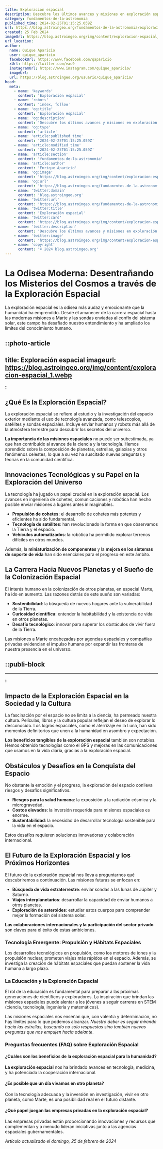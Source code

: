 ```yaml
---
title: Exploración espacial
description: Descubre los últimos avances y misiones en exploración espacial. Una ventana al universo y sus maravillas. ¡Aventúrate con nosotros!
category: fundamentos-de-la-astronomia
published_time: 2024-02-25T01:15:25.059Z
url: https://blog.astroingeo.org/fundamentos-de-la-astronomia/exploracion-espacial
created: 25 Feb 2024
imageUrl: https://blog.astroingeo.org/img/content/exploracion-espacial_1.webp
url_location:
author:
  name: Quique Aparicio
  user: quique_aparicio
  facebookUrl: https://www.facebook.com/qaparicio
  xUrl: https://twitter.com/eac9
  instagramUrl: https://www.instagram.com/quique_aparicio/
  imageUrl: 
  url: https://blog.astroingeo.org/usuario/quique_aparicio/
head:
  meta:
    - name: 'keywords'
      content: 'Exploración espacial'
    - name: 'robots'
      content: 'index, follow'
    - name: 'og:title'
      content: 'Exploración espacial'
    - name: 'og:description'
      content: 'Descubre los últimos avances y misiones en exploración espacial. Una ventana al universo y sus maravillas. ¡Aventúrate con nosotros!'
    - name: 'og:type'
      content: 'article'
    - name: 'article:published_time'
      content: '2024-02-25T01:15:25.059Z'
    - name: 'article:modified_time'
      content: '2024-02-25T01:15:25.059Z'
    - name: 'article:section'
      content: 'fundamentos-de-la-astronomia'
    - name: 'article:author'
      content: 'Enrique Aparicio'
    - name: 'og:image'
      content: 'https://blog.astroingeo.org/img/content/exploracion-espacial_1.webp'
    - name: 'og:url'
      content: 'https://blog.astroingeo.org/fundamentos-de-la-astronomia/exploracion-espacial'
    - name: 'twitter:domain'
      content: 'blog.astroingeo.org'
    - name: 'twitter:url'
      content: 'https://blog.astroingeo.org/fundamentos-de-la-astronomia/exploracion-espacial'
    - name: 'twitter:title'
      content: 'Exploración espacial'
    - name: 'twitter:card'
      content: 'https://blog.astroingeo.org/img/content/exploracion-espacial_1.webp'
    - name: 'twitter:description'
      content: 'Descubre los últimos avances y misiones en exploración espacial. Una ventana al universo y sus maravillas. ¡Aventúrate con nosotros!'
    - name: 'twitter:image'
      content: 'https://blog.astroingeo.org/img/content/exploracion-espacial_1.webp'
    - name: 'copyright'
      content: '© 2024 blog.astroingeo.org'
---
```

# La Odisea Moderna: Desentrañando los Misterios del Cosmos a través de la Exploración Espacial

La exploración espacial es la odisea más audaz y emocionante que la humanidad ha emprendido. Desde el amanecer de la carrera espacial hasta las modernas misiones a Marte y las sondas enviadas al confín del sistema solar, este campo ha desafiado nuestro entendimiento y ha ampliado los límites del conocimiento humano.


::photo-article
---
title: Exploración espacial
imageurl: https://blog.astroingeo.org/img/content/exploracion-espacial_1.webp
---
::


## ¿Qué Es la Exploración Espacial?

La exploración espacial se refiere al estudio y la investigación del espacio exterior mediante el uso de tecnología avanzada, como telescopios, satélites y sondas espaciales. Incluye enviar humanos y robots más allá de la atmósfera terrestre para descubrir los secretos del universo.

**La importancia de las misiones espaciales** no puede ser subestimada, ya que han contribuido al avance de la ciencia y la tecnología. Hemos aprendido sobre la composición de planetas, estrellas, galaxias y otros fenómenos celestes, lo que a su vez ha suscitado nuevas preguntas y teorías en la comunidad científica.

## Innovaciones Tecnológicas y su Papel en la Exploración del Universo

La tecnología ha jugado un papel crucial en la exploración espacial. Los avances en ingeniería de cohetes, comunicaciones y robótica han hecho posible enviar misiones a lugares antes inimaginables.

- **Propulsión de cohetes**: el desarrollo de cohetes más potentes y eficientes ha sido fundamental.
- **Tecnología de satélites**: han revolucionado la forma en que observamos la Tierra y el espacio.
- **Vehículos automatizados**: la robótica ha permitido explorar terrenos difíciles en otros mundos.

Además, la **miniaturización de componentes** y la **mejora en los sistemas de soporte de vida** han sido esenciales para el progreso en este ámbito.

## La Carrera Hacia Nuevos Planetas y el Sueño de la Colonización Espacial

El interés humano en la colonización de otros planetas, en especial Marte, ha ido en aumento. Las razones detrás de este sueño son variadas:

- **Sostenibilidad**: la búsqueda de nuevos hogares ante la vulnerabilidad de la Tierra.
- **Curiosidad científica**: entender la habitabilidad y la existencia de vida en otros planetas.
- **Desafío tecnológico**: innovar para superar los obstáculos de vivir fuera de la Tierra.

Las misiones a Marte encabezadas por agencias espaciales y compañías privadas evidencian el impulso humano por expandir las fronteras de nuestra presencia en el universo.


  ::publi-block
  ---
  ---
  ::
  
  
## Impacto de la Exploración Espacial en la Sociedad y la Cultura

La fascinación por el espacio no se limita a la ciencia; ha permeado nuestra cultura. Películas, libros y la cultura popular reflejan el deseo de explorar lo desconocido. Los logros espaciales, como el aterrizaje en la Luna, han sido momentos definitorios que unen a la humanidad en asombro y expectación.

**Los beneficios tangibles de la exploración espacial** también son notables. Hemos obtenido tecnologías como el GPS y mejoras en las comunicaciones que usamos en la vida diaria, gracias a la exploración espacial.

## Obstáculos y Desafíos en la Conquista del Espacio

No obstante la emoción y el progreso, la exploración del espacio conlleva riesgos y desafíos significativos.

- **Riesgos para la salud humana**: la exposición a la radiación cósmica y la microgravedad.
- **Costos elevados**: la inversión requerida para misiones espaciales es enorme.
- **Sustentabilidad**: la necesidad de desarrollar tecnología sostenible para la vida en el espacio.

Estos desafíos requieren soluciones innovadoras y colaboración internacional.

## El Futuro de la Exploración Espacial y los Próximos Horizontes

El futuro de la exploración espacial nos lleva a preguntarnos qué descubriremos a continuación. Las misiones futuras se enfocan en:

- **Búsqueda de vida extraterrestre**: enviar sondas a las lunas de Júpiter y Saturno.
- **Viajes interplanetarios**: desarrollar la capacidad de enviar humanos a otros planetas.
- **Exploración de asteroides**: estudiar estos cuerpos para comprender mejor la formación del sistema solar.

**Las colaboraciones internacionales y la participación del sector privado** son claves para el éxito de estas ambiciones.

### Tecnología Emergente: Propulsión y Hábitats Espaciales

Los desarrollos tecnológicos en propulsión, como los motores de iones y la propulsión nuclear, prometen viajes más rápidos en el espacio. Además, se investiga la creación de hábitats espaciales que puedan sostener la vida humana a largo plazo.

### La Educación y la Exploración Espacial

El rol de la educación es fundamental para preparar a las próximas generaciones de científicos y exploradores. La inspiración que brindan las misiones espaciales puede alentar a los jóvenes a seguir carreras en STEM (ciencia, tecnología, ingeniería y matemáticas).

Las misiones espaciales nos enseñan que, con valentía y determinación, no hay límites para lo que podemos alcanzar. *Nuestro deber es seguir mirando hacia las estrellas, buscando no solo respuestas sino también nuevas preguntas que nos empujen hacia adelante*.

### Preguntas frecuentes (FAQ) sobre Exploración Espacial

#### ¿Cuáles son los beneficios de la exploración espacial para la humanidad?
**La exploración espacial** nos ha brindado avances en tecnología, medicina, y ha potenciado la cooperación internacional.

#### ¿Es posible que un día vivamos en otro planeta?
Con la tecnología adecuada y la inversión en investigación, vivir en otro planeta, como Marte, es una posibilidad real en el futuro distante.

#### ¿Qué papel juegan las empresas privadas en la exploración espacial?
Las empresas privadas están proporcionando innovaciones y recursos que complementan y a menudo lideran iniciativas junto a las agencias espaciales gubernamentales.

_Artículo actualizado el domingo, 25 de febrero de 2024_